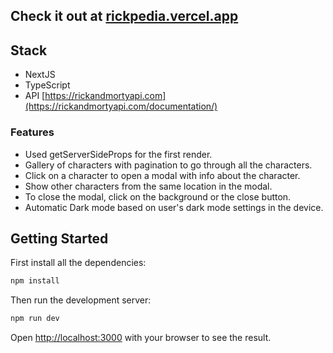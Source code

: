 ## Check it out at [rickpedia.vercel.app](http://rickpedia.vercel.app)


## Stack

- NextJS
- TypeScript
- API [https://rickandmortyapi.com](https://rickandmortyapi.com/documentation/)

### Features

- Used getServerSideProps for the first render.
- Gallery of characters with pagination to go through all the characters.
- Click on a character to open a modal with info about the character.
- Show other characters from the same location in the modal.
- To close the modal, click on the background or the close button.
- Automatic Dark mode based on user's dark mode settings in the device.

## Getting Started

First install all the dependencies:

```bash
npm install
```

Then run the development server:

```bash
npm run dev
```

Open [http://localhost:3000](http://localhost:3000) with your browser to see the result.
